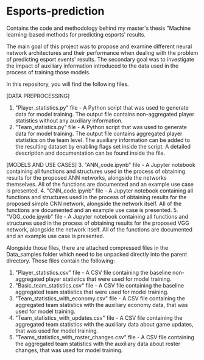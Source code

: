 # Esports-prediction
Contains the code and methodology behind my master's thesis "Machine learning-based methods for predicting esports' results.

The main goal of this project was to propose and examine different neural network architectures
and their performance when dealing with the problem of predicting esport events' results. 
The secondary goal was to investigate the impact of auxiliary information introduced to the data used in the process of
training those models.


In this repository, you will find the following files.

  [DATA PREPROCESSING]
  1. "Player_statistics.py" file - A Python script that was used to generate data for model
  training. The output file contains non-aggregated player statistics without any auxiliary
  information.
  2. "Team_statistics.py" file - A Python script that was used to generate data for model training.
  The output file contains aggregated player statistics on the team level. The auxiliary
  information can be added to the resulting dataset by enabling flags set inside the script. A
  detailed description and documentation can be found inside the file.

  [MODELS AND USE CASES]
  3. "ANN_code.ipynb" file - A Jupyter notebook containing all functions and structures used
  in the process of obtaining results for the proposed ANN networks, alongside the networks
  themselves. All of the functions are documented and an example use case is presented.
  4. "CNN_code.ipynb" file - A Jupyter notebook containing all functions and structures used
  in the process of obtaining results for the proposed simple CNN network, alongside the
  network itself. All of the functions are documented and an example use case is presented.
  5. "VGG_code.ipynb" file - A Jupyter notebook containing all functions and structures used
  in the process of obtaining results for the proposed VGG network, alongside the network
  itself. All of the functions are documented and an example use case is presented.

  Alongside those files, there are attached compressed files in the Data_samples folder  which
  need to be unpacked directly into the parent directory. Those files contain the following:

  1. "Player_statistics.csv" file - A CSV file containing the baseline non-aggregated player
  statistics that were used for model training.
  2. "Basic_team_statistics.csv" file - A CSV file containing the baseline aggregated team
  statistics that were used for model training.
  3. "Team_statistics_with_economy.csv" file - A CSV file containing the aggregated team
  statistics with the auxiliary economy data, that was used for model training.
  4. "Team_statistics_with_updates.csv" file - A CSV file containing the aggregated team
  statistics with the auxiliary data about game updates, that was used for model training.
  5. "Teams_statistics_with_roster_changes.csv" file - A CSV file containing the aggregated
  team statistics with the auxiliary data about roster changes, that was used for model training.
